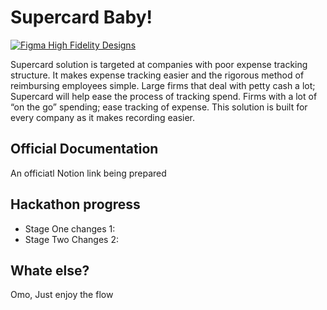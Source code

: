 # Supercard Baby!

[![Figma High Fidelity Designs](https://uc4681d5a2986a1e66aca54e47a0.previews.dropboxusercontent.com/p/thumb/ABGjowNbZGq2GrNsPIYw653KoiKTv_dnl6Gg4eiveDZqCAN8NsWCTWrV5vxolTLzq8QOMEDpNG5AdyugwHGm8s9Xxy2tY-cFpF74H96U-2B_dlhVcfv0CkLzyysAL5ui-cd_UIt-KVBhKW6VBHpN1XfiNKM9Vj7XF3-p0k7tbwB0IshQ-3x5B1SWKOLyUnMAQc3kFCUY05bhSTSKaCZ5-pltuKb-3DqiMod47W3WQlgo8XsAk852d3LnMpjf9F5MfucKfEpo2pVzfEn8glIU8edKq1TJNOIDs8DN9r_Oru2zxBJ-5oYYxNRMqBKCiTxis3gsKLLx5bfJNJakAaAzfmOdzXfaKcvMlC8mXr-CCveU3A/p.png?size=178x178&size_mode=1)](https://www.figma.com/file/QZE5RDpohlz1on9zc1Fsgm/Supercard?node-id=0%3A1)

Supercard solution is targeted at companies with poor expense tracking structure. It makes expense
tracking easier and the rigorous method of reimbursing employees simple. Large firms that deal with petty
cash a lot; Supercard will help ease the process of tracking spend. Firms with a lot of “on the go” spending;
ease tracking of expense. This solution is built for every company as it makes recording easier.

## Official Documentation

An officiatl Notion link being prepared

## Hackathon progress

- Stage One changes 1:
- Stage Two Changes 2:


## Whate else?

Omo, Just enjoy the flow
